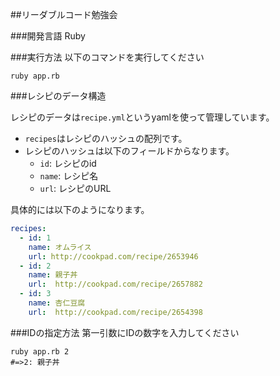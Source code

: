 ##リーダブルコード勉強会

###開発言語
Ruby

###実行方法
以下のコマンドを実行してください

```
ruby app.rb
```

###レシピのデータ構造

レシピのデータは`recipe.yml`というyamlを使って管理しています。

* `recipes`はレシピのハッシュの配列です。
* レシピのハッシュは以下のフィールドからなります。
  * `id`: レシピのid
  * `name`: レシピ名
  * `url`: レシピのURL

具体的には以下のようになります。

```yaml
recipes:
  - id: 1
    name: オムライス
    url: http://cookpad.com/recipe/2653946
  - id: 2
    name: 親子丼
    url:  http://cookpad.com/recipe/2657882
  - id: 3
    name: 杏仁豆腐
    url:  http://cookpad.com/recipe/2654398
```

###IDの指定方法
第一引数にIDの数字を入力してください

```
ruby app.rb 2
#=>2: 親子丼
```
